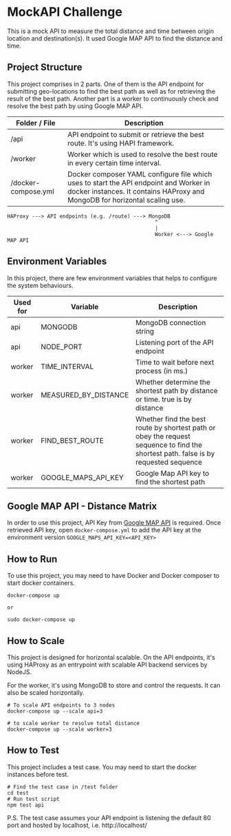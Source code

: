# MockAPI Challenge

This is a mock API to measure the total distance and time between origin location and destination(s). It used Google MAP API to find the distance and time.

## Project Structure

This project comprises in 2 parts. One of them is the API endpoint for submitting geo-locations to find the best path as well as for retrieving the result of the best path. Another part is a worker to continuously check and resolve the best path by using Google MAP API.

Folder / File | Description
--------------|-------------
/api | API endpoint to submit or retrieve the best route. It's using HAPI framework.
/worker | Worker which is used to resolve the best route in every certain time interval.
/docker-compose.yml | Docker composer YAML configure file which uses to start the API endpoint and Worker in docker instances. It contains HAProxy and MongoDB for horizontal scaling use.

```
HAProxy ---> API endpoints (e.g. /route) ---> MongoDB
                                                ^
                                                |
                                             	Worker <---> Google MAP API
```

## Environment Variables

In this project, there are few environment variables that helps to configure the system behaviours.

Used for | Variable | Description
---------|----------|-------------
api | MONGODB | MongoDB connection string
api | NODE_PORT | Listening port of the API endpoint
worker | TIME_INTERVAL | Time to wait before next process (in ms.)
worker | MEASURED_BY_DISTANCE | Whether determine the shortest path by distance or time. true is by distance
worker | FIND_BEST_ROUTE | Whether find the best route by shortest path or obey the request sequence to find the shortest path. false is by requested sequence
worker | GOOGLE_MAPS_API_KEY | Google Map API key to find the shortest path

## Google MAP API - Distance Matrix

In order to use this project, API Key from [Google MAP API](https://developers.google.com/maps/documentation/distance-matrix/start) is required. Once retrieved API key, open `docker-compose.yml` to add the API key at the environment version `GOOGLE_MAPS_API_KEY=<API_KEY>`

## How to Run

To use this project, you may need to have Docker and Docker composer to start docker containers.

```
docker-compose up

or

sudo docker-compose up
```

## How to Scale

This project is designed for horizontal scalable. On the API endpoints, it's using HAProxy as an entrypoint with scalable API backend services by NodeJS.

For the worker, it's using MongoDB to store and control the requests. It can also be scaled horizontally.

```
# To scale API endpoints to 3 nodes
docker-compose up --scale api=3

# to scale worker to resolve total distance
docker-compose up --scale worker=3
```

## How to Test

This project includes a test case. You may need to start the docker instances before test.

```
# Find the test case in /test folder
cd test
# Run test script
npm test api
```

P.S. The test case assumes your API endpoint is listening the default 80 port and hosted by localhost, i.e. http://localhost/